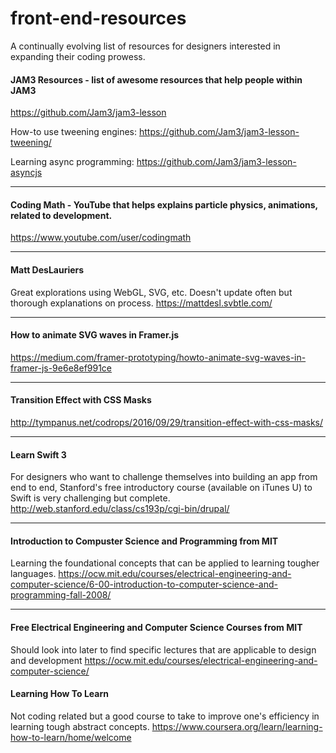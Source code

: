 # front-end-resources
A continually evolving list of resources for designers interested in expanding their coding prowess.


#### JAM3 Resources - list of awesome resources that help people within JAM3
https://github.com/Jam3/jam3-lesson

How-to use tweening engines:
https://github.com/Jam3/jam3-lesson-tweening/

Learning async programming:
https://github.com/Jam3/jam3-lesson-asyncjs

---

#### Coding Math - YouTube that helps explains particle physics, animations, related to development.
https://www.youtube.com/user/codingmath

---

#### Matt DesLauriers
Great explorations using WebGL, SVG, etc. Doesn't update often but thorough explanations on process.
https://mattdesl.svbtle.com/

---

#### How to animate SVG waves in Framer.js
https://medium.com/framer-prototyping/howto-animate-svg-waves-in-framer-js-9e6e8ef991ce

---

#### Transition Effect with CSS Masks
http://tympanus.net/codrops/2016/09/29/transition-effect-with-css-masks/

---

#### Learn Swift 3
For designers who want to challenge themselves into building an app from end to end, Stanford's free introductory course (available on iTunes U) to Swift is very challenging but complete.
http://web.stanford.edu/class/cs193p/cgi-bin/drupal/

---

#### Introduction to Compuster Science and Programming from MIT
Learning the foundational concepts that can be applied to learning tougher languages.
https://ocw.mit.edu/courses/electrical-engineering-and-computer-science/6-00-introduction-to-computer-science-and-programming-fall-2008/

---

#### Free Electrical Engineering and Computer Science Courses from MIT
Should look into later to find specific lectures that are applicable to design and development
https://ocw.mit.edu/courses/electrical-engineering-and-computer-science/

#### Learning How To Learn
Not coding related but a good course to take to improve one's efficiency in learning tough abstract concepts.
https://www.coursera.org/learn/learning-how-to-learn/home/welcome

